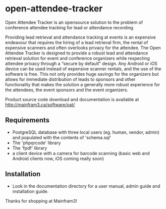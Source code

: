open-attendee-tracker
=====================

Open Attendee Tracker is an opensource solution to the problem of conference attendee tracking for lead or attendance recording.  

Providing lead retrieval and attendance tracking at events is an expensive endeavour that requires the hiring of a lead retrieval firm, the rental of expensive scanners and often overlooks privacy for the attendee.  The Open Attendee Tracker is designed to provide a robust lead and attendance retrieval solution for event and conference organizers while respecting attendee privacy through a “secure by default” design.  Any Android or iOS device can be used instead of expensive scanner rentals, and the use of the software is free.  This not only provides huge savings for the organizers but allows for immediate distribution of leads to sponsors and other functionality that makes the solution a generally more robust experience for the attendees, the event sponsors and the event organizers.

Product source code download and documentation is available at http://mainfram3.ca/software/oat/


Requirements
------------
* PostgreSQL database with three local users (eg. human, vendor, admin) and populated with the contents of 'schema.sql'
* The 'phpqrcode' library
* The 'fpdf' library
* a client device with a camera for barcode scanning (basic web and Android clients now, iOS coming really soon)

Installation
------------
* Look in the documentation directory for a user manual, admin guide and installation guide.

Thanks for shopping at Mainfram3!